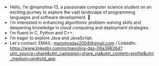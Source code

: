-  Hello, I’m @manolina-13, a passionate computer science student on an exciting journey to explore the vast landscape of programming languages and software development. 🚀
-  I’m interested in enhancing algorithmic problem-solving skills and deepening knowledge in cloud computing and deployment strategies.
-  I’m fluent in C, Python and C++.
-  I’m eager to explore Java and JavaScript.
-  Let's contact: EMAIL: manolinadas2004@gmail.com / LinkedIn: https://www.linkedin.com/in/manolina-das-06a398264?utm_source=share&utm_campaign=share_via&utm_content=profile&utm_medium=android_app

<!---
manolina-13/manolina-13 is a ✨ special ✨ repository because its `README.md` (this file) appears on your GitHub profile.
You can click the Preview link to take a look at your changes.
--->

